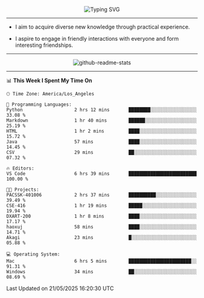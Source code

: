 <p align="center">
  <img src="https://readme-typing-svg.demolab.com?font=Fira+Code&weight=500&size=32&duration=2500&pause=1600&center=true&vCenter=true&random=false&width=1024&height=64&lines=Hi+there+%F0%9F%91%8B;I'm+delighted+you+could+make+it+here+%F0%9F%8E%89;I'm+Harry%2C+a+college+student+still+finding+my+way" alt="Typing SVG" />
</p>


---


- I aim to acquire diverse new knowledge through practical experience.

- I aspire to engage in friendly interactions with everyone and form interesting friendships.


---


<p align="center">
  <img src="https://github-readme-stats.vercel.app/api?username=Harry-Jing&show_icons=true" alt="github-readme-stats"/>
</p>


---

<!--START_SECTION:waka-->
📊 **This Week I Spent My Time On** 

```text
🕑︎ Time Zone: America/Los_Angeles

💬 Programming Languages: 
Python                   2 hrs 12 mins       ████████░░░░░░░░░░░░░░░░░   33.08 % 
Markdown                 1 hr 40 mins        ██████░░░░░░░░░░░░░░░░░░░   25.19 % 
HTML                     1 hr 2 mins         ████░░░░░░░░░░░░░░░░░░░░░   15.72 % 
Java                     57 mins             ████░░░░░░░░░░░░░░░░░░░░░   14.45 % 
CSV                      29 mins             ██░░░░░░░░░░░░░░░░░░░░░░░   07.32 % 

🔥 Editors: 
VS Code                  6 hrs 39 mins       █████████████████████████   100.00 % 

🐱‍💻 Projects: 
PACSSK-401006            2 hrs 37 mins       ██████████░░░░░░░░░░░░░░░   39.49 % 
CSE-416                  1 hr 19 mins        █████░░░░░░░░░░░░░░░░░░░░   19.94 % 
DXART-200                1 hr 8 mins         ████░░░░░░░░░░░░░░░░░░░░░   17.17 % 
haoxuj                   58 mins             ████░░░░░░░░░░░░░░░░░░░░░   14.71 % 
Akagi                    23 mins             █░░░░░░░░░░░░░░░░░░░░░░░░   05.88 % 

💻 Operating System: 
Mac                      6 hrs 5 mins        ███████████████████████░░   91.31 % 
Windows                  34 mins             ██░░░░░░░░░░░░░░░░░░░░░░░   08.69 % 
```


 Last Updated on 21/05/2025 16:20:30 UTC
<!--END_SECTION:waka-->
